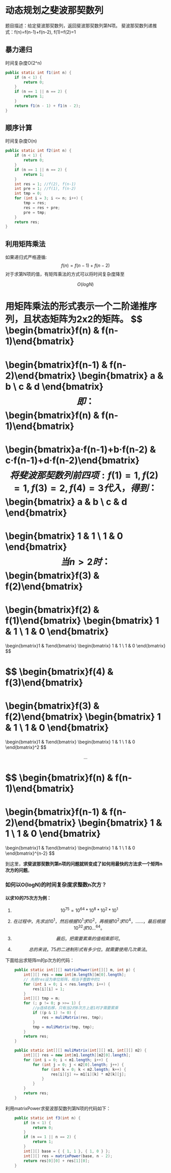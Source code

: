 # 动态规划之斐波那契数列
题目描述：给定斐波那契数列，返回斐波那契数列第N项。
斐波那契数列递推式：f(n)=f(n-1)+f(n-2), f(1)=f(2)=1
## 暴力递归
时间复杂度O(2^n)
```Java
public static int f1(int n) {
    if (n < 1) {
        return 0;
    }
    if (n == 1 || n == 2) {
        return 1;
    }
    return f1(n - 1) + f1(n - 2);
}
```
## 顺序计算
时间复杂度O(n)
```Java
public static int f2(int n) {
    if (n < 1) {
        return 0;
    }
    if (n == 1 || n == 2) {
        return 1;
    }
    int res = 1; //f(2), f(n-1)
    int pre = 1; //f(1), f(n-2)
    int tmp = 0;
    for (int i = 3; i <= n; i++) {
        tmp = res;
        res = res + pre;
        pre = tmp;
    }
    return res;
}
```
## 利用矩阵乘法

如果递归式严格遵循:
$$
f(n)=f(n-1)+f(n-2)
$$
对于求第N项的值，有矩阵乘法的方式可以将时间复杂度降至 


$$
O(logN)
$$

用矩阵乘法的形式表示一个二阶递推序列，且状态矩阵为2x2的矩阵。
$$
\begin{bmatrix}f(n) & f(n-1)\end{bmatrix}
=
\begin{bmatrix}f(n-1) & f(n-2)\end{bmatrix}
\begin{bmatrix}
a & b \\
c & d
\end{bmatrix}
$$
即：
$$
\begin{bmatrix}f(n) & f(n-1)\end{bmatrix}
=
\begin{bmatrix}a·f(n-1)+b·f(n-2) & c·f(n-1)+d·f(n-2)\end{bmatrix}
$$
将斐波那契数列前四项: f(1)=1, f(2)=1, f(3)=2, f(4)=3代入，得到：
$$
\begin{bmatrix}
a & b \\
c & d
\end{bmatrix}
=
\begin{bmatrix}
1 & 1 \\
1 & 0
\end{bmatrix}
$$
当n>2时：
$$
\begin{bmatrix}f(3) & f(2)\end{bmatrix}
=
\begin{bmatrix}f(2) & f(1)\end{bmatrix}
\begin{bmatrix}
1 & 1 \\
1 & 0
\end{bmatrix}
=
\begin{bmatrix}1 & 1\end{bmatrix}
\begin{bmatrix}
1 & 1 \\
1 & 0
\end{bmatrix}
$$

$$
\begin{bmatrix}f(4) & f(3)\end{bmatrix}
=
\begin{bmatrix}f(3) & f(2)\end{bmatrix}
\begin{bmatrix}
1 & 1 \\
1 & 0
\end{bmatrix}
=
\begin{bmatrix}1 & 1\end{bmatrix}
\begin{bmatrix}
1 & 1 \\
1 & 0
\end{bmatrix}^2
$$

$$
...
$$

$$
\begin{bmatrix}f(n) & f(n-1)\end{bmatrix}
=
\begin{bmatrix}f(n-1) & f(n-2)\end{bmatrix}
\begin{bmatrix}
1 & 1 \\
1 & 0
\end{bmatrix}
=
\begin{bmatrix}1 & 1\end{bmatrix}
\begin{bmatrix}
1 & 1 \\
1 & 0
\end{bmatrix}^{n-2}
$$

到这里，**求斐波那契数列第n项的问题就转变成了如何用最快的方法求一个矩阵n次方的问题**。



### 如何以O(logN)的时间复杂度求整数n次方？

#### 以求10的75次方为例：

1. $$
   10^{75}=10^{64}*10^{8}*10^{2}*10^{1}
   $$

2. $$
   在过程中，先求出10^{1}，然后根据10^{1}求10^{2}，再根据10^{2}求10^{4}，…… ，最后根据10^{32}求10…^{64}。
   $$

3. $$
   最后，把需要累乘的值相乘即可。
   $$

4. $$
   总的来说，75的二进制形式有多少位，就需要使用几次乘法。
   $$

   

下面给出求矩阵m的p次方的代码：

```java
    public static int[][] matrixPower(int[][] m, int p) {
		int[][] res = new int[m.length][m[0].length];
		// 先把res设为单位矩阵，相当于整数中的1
		for (int i = 0; i < res.length; i++) {
			res[i][i] = 1;
		}
		int[][] tmp = m;
		for (; p != 0; p >>= 1) {
            //p连续右移，只有当2的0次方上是1时才需要累乘
			if ((p & 1) != 0) {
				res = muliMatrix(res, tmp);
			}
			tmp = muliMatrix(tmp, tmp);
		}
		return res;
	}

	public static int[][] muliMatrix(int[][] m1, int[][] m2) {
		int[][] res = new int[m1.length][m2[0].length];
		for (int i = 0; i < m1.length; i++) {
			for (int j = 0; j < m2[0].length; j++) {
				for (int k = 0; k < m2.length; k++) {
					res[i][j] += m1[i][k] * m2[k][j];
				}
			}
		}
		return res;
	}
```

利用matrixPower求斐波那契数列第N项的代码如下：

```java
    public static int f3(int n) {
		if (n < 1) {
			return 0;
		}
		if (n == 1 || n == 2) {
			return 1;
		}
		int[][] base = { { 1, 1 }, { 1, 0 } };
		int[][] res = matrixPower(base, n - 2);
		return res[0][0] + res[1][0];
	}
```

